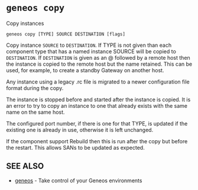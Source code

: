 # `geneos copy`

Copy instances

```text
geneos copy [TYPE] SOURCE DESTINATION [flags]
```

Copy instance `SOURCE` to `DESTINATION`. If TYPE is not given than each
component type that has a named instance SOURCE will be copied to
`DESTINATION`. If `DESTINATION` is given as an @ followed by a remote
host then the instance is copied to the remote host but the name
retained. This can be used, for example, to create a standby Gateway on
another host.

Any instance using a legacy .rc file is migrated to a newer
configuration file format during the copy.

The instance is stopped before and started after the instance is copied.
It is an error to try to copy an instance to one that already exists
with the same name on the same host.

The configured port number, if there is one for that TYPE, is updated if
the existing one is already in use, otherwise it is left unchanged.

If the component support Rebuild then this is run after the copy but
before the restart. This allows SANs to be updated as expected.

## SEE ALSO

* [geneos](geneos.md)	 - Take control of your Geneos environments
